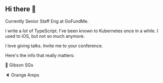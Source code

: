 ## Hi there 🤘

Currently Senior Staff Eng at GoFundMe.

I write a *lot* of TypeScript. I've been known to Kubernetes once in a while. I used to iOS, but not so much anymore.

I love giving talks. Invite me to your conference.

Here's the info that really matters:

🎸 Gibson SGs

🔈 Orange Amps
